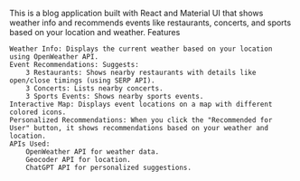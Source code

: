 This is a blog application built with React and Material UI that shows weather info and recommends events like restaurants, concerts, and sports based on your location and weather.
Features

    Weather Info: Displays the current weather based on your location using OpenWeather API.
    Event Recommendations: Suggests:
        3 Restaurants: Shows nearby restaurants with details like open/close timings (using SERP API).
        3 Concerts: Lists nearby concerts.
        3 Sports Events: Shows nearby sports events.
    Interactive Map: Displays event locations on a map with different colored icons.
    Personalized Recommendations: When you click the "Recommended for User" button, it shows recommendations based on your weather and location.
    APIs Used:
        OpenWeather API for weather data.
        Geocoder API for location.
        ChatGPT API for personalized suggestions.
